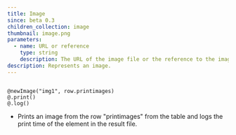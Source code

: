 ```yaml
---
title: Image
since: beta 0.3
children_collection: image
thumbnail: image.png
parameters:
  - name: URL or reference
    type: string
    description: The URL of the image file or the reference to the image
description: Represents an image.
---
```


<!--more-->

<pre><code class="language-diff-javascript diff-highlight try-true">
@newImage("img1", row.printimages)
@.print()
@.log()
</code></pre>

+ Prints an image from the row "printimages" from the table and logs the print time of the element in the result file.
